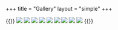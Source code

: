 +++
title = "Gallery"
layout = "simple"
+++

{{<gallery>}}
<img src="/images/gallery/face.jpg" class="grid-w33" />
<img src="/images/gallery/smoke.jpg" class="grid-w33" />
<img src="/images/gallery/head.jpg" class="grid-w33" />
<img src="/images/gallery/happy_bathtub.jpg" class="grid-w33" />
<img src="/images/gallery/karl.jpg" class="grid-w33" />
<img src="/images/gallery/business_cat.jpg" class="grid-w33" />
<img src="/images/gallery/Groovy.jpg" class="grid-w33" />
<img src="/images/gallery/lola.jpg" class="grid-w33" />
<img src="/images/gallery/self_portrait_1.jpg" class="grid-w33" />
{{</gallery>}}